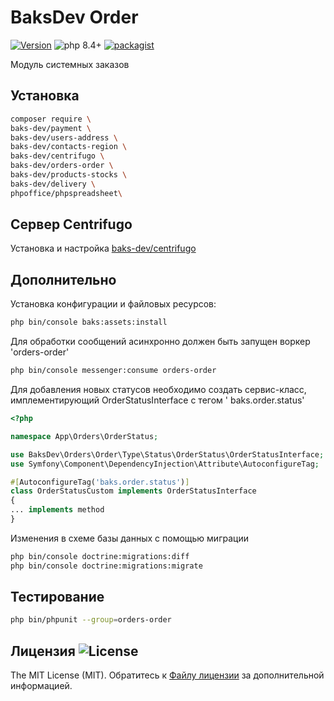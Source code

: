 # BaksDev Order

[![Version](https://img.shields.io/badge/version-7.2.83-blue)](https://github.com/baks-dev/orders-order/releases)
![php 8.4+](https://img.shields.io/badge/php-min%208.4-red.svg)
[![packagist](https://img.shields.io/badge/packagist-green)](https://packagist.org/packages/baks-dev/orders-order)

Модуль системных заказов

## Установка

``` bash
composer require \
baks-dev/payment \
baks-dev/users-address \
baks-dev/contacts-region \
baks-dev/centrifugo \
baks-dev/orders-order \
baks-dev/products-stocks \
baks-dev/delivery \
phpoffice/phpspreadsheet\
```

## Cервер Centrifugo

Установка и настройка [baks-dev/centrifugo](https://github.com/baks-dev/centrifugo)

## Дополнительно

Установка конфигурации и файловых ресурсов:

``` bash
php bin/console baks:assets:install
```

Для обработки сообщений асинхронно должен быть запущен воркер 'orders-order'

``` bash
php bin/console messenger:consume orders-order
```

Для добавления новых статусов необходимо создать сервис-класс, имплементирующий OrderStatusInterface c тегом '
baks.order.status'

``` php
<?php

namespace App\Orders\OrderStatus;

use BaksDev\Orders\Order\Type\Status\OrderStatus\OrderStatusInterface;
use Symfony\Component\DependencyInjection\Attribute\AutoconfigureTag;

#[AutoconfigureTag('baks.order.status')]
class OrderStatusCustom implements OrderStatusInterface
{
... implements method
}
```

Изменения в схеме базы данных с помощью миграции

``` bash
php bin/console doctrine:migrations:diff
php bin/console doctrine:migrations:migrate
```

## Тестирование

``` bash
php bin/phpunit --group=orders-order
```

## Лицензия ![License](https://img.shields.io/badge/MIT-green)

The MIT License (MIT). Обратитесь к [Файлу лицензии](LICENSE.md) за дополнительной информацией.
